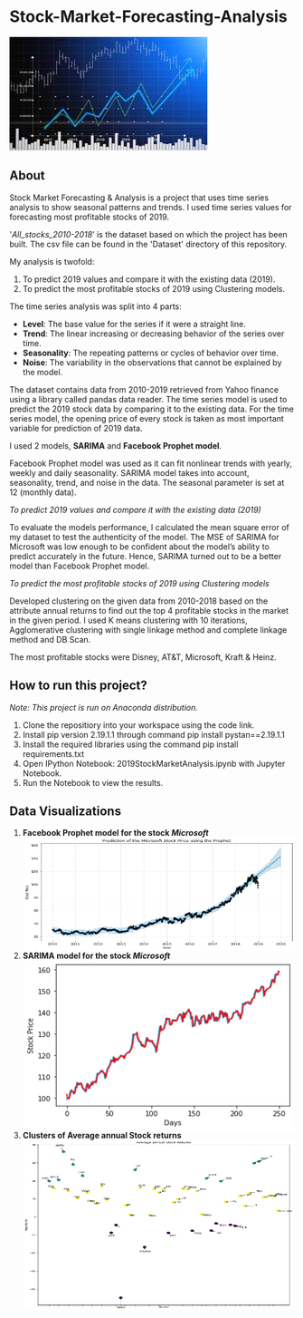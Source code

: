 # Stock-Market-Forecasting-Analysis
<img src="./images/banner.jpg" width="350" height="200">

## About
Stock Market Forecasting & Analysis is a project that uses time series analysis to show seasonal patterns and trends. I used time series values for forecasting most profitable stocks of 2019.

'*All_stocks_2010-2018*' is the dataset based on which the project has been built. The csv file can be found in the 'Dataset' directory of this repository.

My analysis is twofold:
1. To predict 2019 values and compare it with the existing data (2019).
2. To predict the most profitable stocks of 2019 using Clustering models.

The time series analysis was split into 4 parts:
- **Level**: The base value for the series if it were a straight line.
- **Trend**: The linear increasing or decreasing behavior of the series over time.
- **Seasonality**: The repeating patterns or cycles of behavior over time.
- **Noise**: The variability in the observations that cannot be explained by the model.

The dataset contains data from 2010-2019 retrieved from Yahoo finance using a library called pandas data reader. The time series model is used to predict the 2019 stock data by comparing it to the existing data. For the time series model, the opening price of every stock is taken as most important variable for prediction of 2019 data.

I used 2 models, **SARIMA** and **Facebook Prophet model**.
 
Facebook Prophet model was used as it can fit nonlinear trends with yearly, weekly and daily seasonality. SARIMA model takes into account, seasonality, trend, and noise in the data. The seasonal parameter is set at 12 (monthly data).

*To predict 2019 values and compare it with the existing data (2019)*

To evaluate the models performance, I calculated the mean square error of my dataset to test the authenticity of the model. The MSE of SARIMA for Microsoft was low enough to be confident about the model’s ability to predict accurately in the future. Hence, SARIMA turned out to be a better model than Facebook Prophet model.

*To predict the most profitable stocks of 2019 using Clustering models*

Developed clustering on the given data from 2010-2018 based on the attribute annual returns to find out the top 4 profitable stocks in the market in the given period. I used K means clustering with 10 iterations, Agglomerative clustering with single linkage method and complete linkage method and DB Scan.

The most profitable stocks were Disney, AT&T, Microsoft, Kraft & Heinz.

## How to run this project?
_Note: This project is run on Anaconda distribution._
1. Clone the repositiory into your workspace using the code link.
2. Install pip version 2.19.1.1 through command pip install pystan==2.19.1.1
3. Install the required libraries using the command pip install requirements.txt
4. Open IPython Notebook: 2019StockMarketAnalysis.ipynb with Jupyter Notebook.
5. Run the Notebook to view the results.

## Data Visualizations
1. **Facebook Prophet model for the stock _Microsoft_**
    <img align="center" src="./images/Facebook-Prophet-model.png" width="500" height="200" style="max-width:100%">
2. **SARIMA model for the stock _Microsoft_**
     <img align="center" src="./images/SARIMA-model.png" width="600" height="300" style="max-width:100%">
3. **Clusters of Average annual Stock returns**
     <img align="center" src="./images/Annual-stock-returns-Clusters.png" width="550" height="300" style="max-width:100%">
